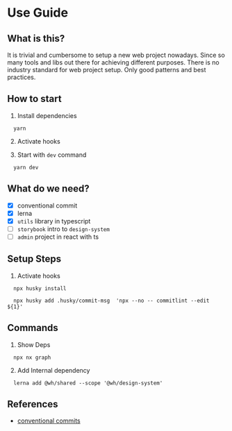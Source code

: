 # Use Guide

## What is this?

It is trivial and cumbersome to setup a new web project nowadays. Since so many tools and libs out there for achieving different purposes. There is no industry standard for web project setup. Only good patterns and best practices.

## How to start

1. Install dependencies

```shell
  yarn
```

2. Activate hooks

3. Start with `dev` command

```shell
  yarn dev
```

## What do we need?

- [x] conventional commit
- [x] lerna
- [x] `utils` library in typescript
- [ ] `storybook` intro to `design-system`
- [ ] `admin` project in react with ts

## Setup Steps

1. Activate hooks

```shell
  npx husky install

  npx husky add .husky/commit-msg  'npx --no -- commitlint --edit ${1}'
```

## Commands

1. Show Deps

```shell
  npx nx graph
```

2. Add Internal dependency

```shell
  lerna add @wh/shared --scope '@wh/design-system'
```

## References

- [conventional commits](https://www.conventionalcommits.org/en/v1.0.0/)
